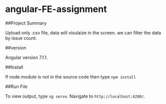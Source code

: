 # angular-FE-assignment

##Project Summary

Upload only .csv file, data will visulaize in the screen. we can filter the data by issue count.

##version

Angular version 7.1.1.

##Install

If node module is not in the source code then type `npm install`

##Run File

To view output, type `ng serve`. Navigate to `http://localhost:4200/`.
